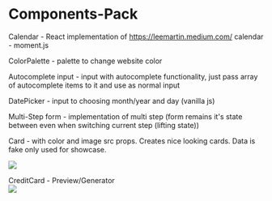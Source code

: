 # Components-Pack


Calendar - React implementation of https://leemartin.medium.com/ calendar - moment.js

ColorPalette - palette to change website color

Autocomplete input - input with autocomplete functionality, just pass array of autocomplete items to it and use as normal input

DatePicker - input to choosing month/year and day (vanilla js)

Multi-Step form - implementation of multi step (form remains it's state between even when switching current step (lifting state))

Card - with color and image src props. Creates nice looking cards. Data is fake only used for showcase.
</br>

<img src="https://i.imgur.com/vZ2NQAq.png"/>


CreditCard - Preview/Generator 
</br>
 <img src="https://i.imgur.com/CnjzLQ3.gif"/>


